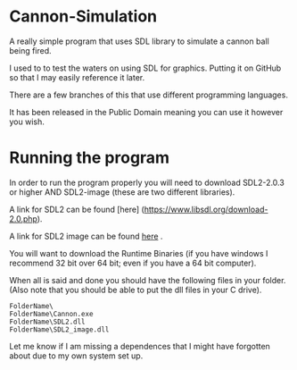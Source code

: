 # Cannon-Simulation

A really simple program that uses SDL library to simulate a cannon ball being fired.

I used to to test the waters on using SDL for graphics. Putting it on GitHub so that I may easily reference it later.

There are a few branches of this that use different programming languages.

It has been released in the Public Domain meaning you can use it however you wish.

# Running the program

In order to run the program properly you will need to download SDL2-2.0.3 or higher AND SDL2-image (these are two different libraries). 

A link for SDL2 can be found [here] (https://www.libsdl.org/download-2.0.php).

A link for SDL2 image can be found [here](https://www.libsdl.org/projects/SDL_image/) .

You will want to download the Runtime Binaries (if you have windows I recommend 32 bit over 64 bit; even if you have a 64 bit computer).

When all is said and done you should have the following files in your folder. (Also note that you should be able to put the dll files in your C drive).

```
FolderName\
FolderName\Cannon.exe
FolderName\SDL2.dll
FolderName\SDL2_image.dll
```

Let me know if I am missing a dependences that I might have forgotten about due to my own system set up.
